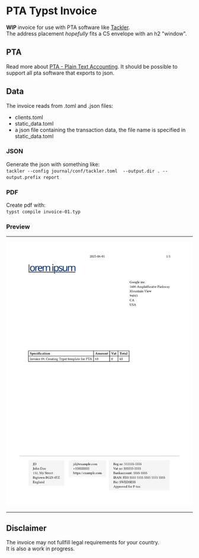 # PTA Typst Invoice

**WIP** invoice for use with PTA software like [Tackler](https://tackler.fi/).\
The address placement *hopefully* fits a C5 envelope with an h2 "window".

## PTA
Read more about [PTA - Plain Text Accounting](https://plaintextaccounting.org/). It should be possible to support all pta software that exports to json.

## Data
The invoice reads from .toml and .json files:
- clients.toml
- static_data.toml
- a json file containing the transaction data, the file name is specified in static_data.toml

### JSON
Generate the json with something like:\
`tackler --config journal/conf/tackler.toml  --output.dir . --output.prefix report`

### PDF
Create pdf with:\
`typst compile invoice-01.typ`

### Preview

---

![](thumbnail.png)

---

## Disclaimer
The invoice may not fullfill legal requirements for your country.\
It is also a work in progress.
